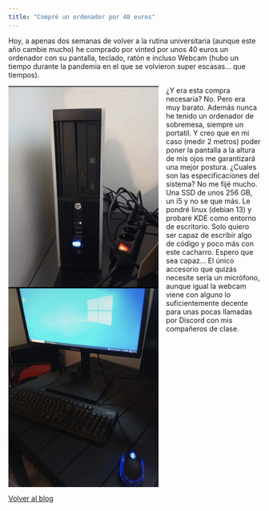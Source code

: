 ```yaml
---
title: "Compré un ordenador por 40 euros"
---
```



Hoy, a apenas dos semanas de volver a la rutina universitaria (aunque este año cambie mucho) he comprado por vinted por unos 40 euros un ordenador con su pantalla, teclado, ratón e incluso Webcam (hubo un tiempo durante la pandemia en el que se volvieron super escasas... que tiempos).

<img src="/img/Screenshot_20250822_200510_Vinted.jpg" alt="Captura de Vinted" style="float: left; margin-right: 15px; width: 300px;">
<img src="/img/Screenshot_20250822_200449_Vinted.jpg" alt="Captura de Vinted" style="float: left; margin-right: 15px; width: 300px;">

¿Y era esta compra necesaria? No. Pero era muy barato. Además nunca he tenido un ordenador de sobremesa, siempre un portatil. Y creo que en mi caso (medir 2 metros) poder poner la pantalla a la altura de mis ojos me garantizará una mejor postura. ¿Cuales son las especificaciones del sistema? No me fijé mucho. Una SSD de unos 256 GB, un i5 y no se que más. Le pondré linux (debian 13) y probaré KDE como entorno de escritorio. Solo quiero ser capaz de escribir algo de código y poco más con este cacharro. Espero que sea capaz... El único accesorio que quizás necesite sería un micrófono, aunque igual la webcam viene con alguno lo suficientemente decente para unas pocas llamadas por Discord con mis compañeros de clase.

<br style="clear: both;">

<!-- Aquí puedes seguir escribiendo y los elementos volverán a su comportamiento normal -->

[Volver al blog](../blog.md)
